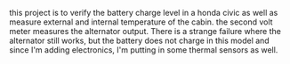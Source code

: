 this project is to verify the battery charge level in a honda civic as well as measure external and internal temperature of the cabin.  the second volt meter measures the alternator output.  There is a strange failure where the alternator still works, but the battery does not charge in this model and since I'm adding electronics, I'm putting in some thermal sensors as well.